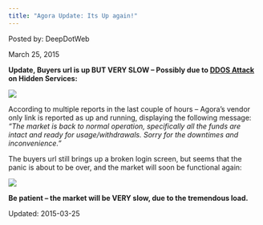 ```yaml
---
title: "Agora Update: Its Up again!"
---
```


Posted by: DeepDotWeb 

<span>March 25, 2015</span>

<p><strong>Update, Buyers url is up BUT VERY SLOW &#8211; Possibly due to <a href="https://g-i-r.github.io/deepdotweb/2015/03/25/agora-update-its-up-again/">DDOS Attack</a> on Hidden Services:</strong></p>

<img src="https://G-I-R.github.io/deepdotweb/imgs/2015/03/agora.png">

<p>According to multiple reports in the last couple of hours &#8211; Agora&#8217;s vendor only link is reported as up and running, displaying the following message: <em> &#8220;The market is back to normal operation, specifically all the funds are intact and ready for usage/withdrawals. Sorry for the downtimes and inconvenience.&#8221;</em></p>
<p>The buyers url still brings up a broken login screen, but seems that the panic is about to be over, and the market will soon be functional again:</p>

<img src="https://G-I-R.github.io/deepdotweb/imgs/2015/03/Agora-itsalive.png">

<p><strong>Be patient &#8211; the market will be VERY slow, due to the tremendous load. </strong></p>

Updated: 2015-03-25